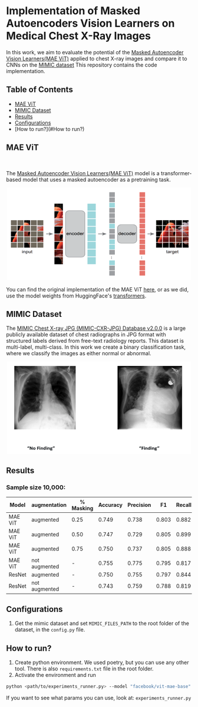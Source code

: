# Implementation of Masked Autoencoders Vision Learners on Medical Chest X-Ray Images


In this work, we aim to evaluate the potential of the [Masked Autoencoder Vision Learners(MAE ViT)](https://arxiv.org/abs/2111.06377) applied to chest X-ray images and compare it to CNNs on the [MIMIC dataset](https://physionet.org/content/mimic-cxr-jpg/2.0.0/)
This repository contains the code implementation.


## Table of Contents

- [MAE ViT](#mae-vit)
- [MIMIC Dataset](#mimic-dataset)
- [Results](#results)
- [Configurations](#configurations)
- [How to run?](#How to run?)

## MAE ViT
<br>

The [Masked Autoencoder Vision Learners(MAE ViT)](https://arxiv.org/abs/2111.06377) model is a transformer-based model that uses a masked autoencoder as a pretraining task.

<p align="center">
    <img src="mae_mimic/assets/imgs/mae-architecture.png" width="500" height="250" />
</p>

You can find the original implementation of the MAE ViT [here](https://github.com/facebookresearch/mae), or as we did, use the model weights from HuggingFace's [transformers](https://huggingface.co/facebook/vit-mae-base).

## MIMIC Dataset
The [MIMIC Chest X-ray JPG (MIMIC-CXR-JPG) Database v2.0.0](https://physionet.org/content/mimic-cxr-jpg/2.0.0/) is a large publicly available dataset of chest radiographs in JPG format with structured labels derived from free-text radiology reports.
This dataset is multi-label, multi-class. In this work we create a binary classification task, where we classify the images as either normal or abnormal.

<p align="center">
    <img src="mae_mimic/assets/imgs/mimic_img_sample.png" width="500" height="250" />
</p>

## Results

### Sample size 10,000:
| Model   | augmentation  | % Masking | Accuracy | Precision | F1    | Recall | AUC   |
|---------|---------------|-----------|----------|-----------|-------|--------|-------|
| MAE ViT | augmented     | 0.25      | 0.749    | 0.738     | 0.803 | 0.882  | 0.809 |
| MAE ViT | augmented     | 0.50      | 0.747    | 0.729     | 0.805 | 0.899  | 0.796 |
| MAE ViT | augmented     | 0.75      | 0.750    | 0.737     | 0.805 | 0.888  | 0.799 |
| MAE ViT | not augmented | -       | 0.755    | 0.775     | 0.795 | 0.817  | 0.802 |
| ResNet  | augmented     | -         | 0.750    | 0.755     | 0.797 | 0.844  | 0.807 |
| ResNet  | not augmented | -       | 0.743    | 0.759     | 0.788 | 0.819  | 0.780 |

## Configurations

1. Get the mimic dataset and set `MIMIC_FILES_PATH` to the root folder of the dataset, in the `config.py` file.

## How to run?

1. Create python environment. We used poetry, but you can use any other tool. There is also `requirements.txt` file in the root folder.
2. Activate the environment and run 
```bash
python <path/to/experiments_runner.py> --model "facebook/vit-mae-base" --transformer "mae_with_augmentation_prob_050"
```
If you want to see what params you can use, look at: `experiments_runner.py`